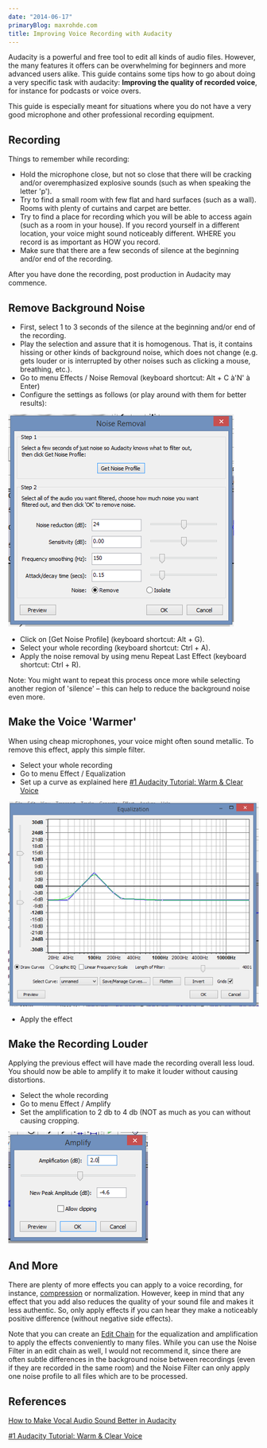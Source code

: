 ```yaml
---
date: "2014-06-17"
primaryBlog: maxrohde.com
title: Improving Voice Recording with Audacity
---
```


Audacity is a powerful and free tool to edit all kinds of audio files. However, the many features it offers can be overwhelming for beginners and more advanced users alike. This guide contains some tips how to go about doing a very specific task with audacity: **Improving the quality of recorded voice**, for instance for podcasts or voice overs.

This guide is especially meant for situations where you do not have a very good microphone and other professional recording equipment.

## Recording

Things to remember while recording:

- Hold the microphone close, but not so close that there will be cracking and/or overemphasized explosive sounds (such as when speaking the letter 'p').
- Try to find a small room with few flat and hard surfaces (such as a wall). Rooms with plenty of curtains and carpet are better.
- Try to find a place for recording which you will be able to access again (such as a room in your house). If you record yourself in a different location, your voice might sound noticeably different. WHERE you record is as important as HOW you record.
- Make sure that there are a few seconds of silence at the beginning and/or end of the recording.

After you have done the recording, post production in Audacity may commence.

## Remove Background Noise

- First, select 1 to 3 seconds of the silence at the beginning and/or end of the recording.
- Play the selection and assure that it is homogenous. That is, it contains hissing or other kinds of background noise, which does not change (e.g. gets louder or is interrupted by other noises such as clicking a mouse, breathing, etc.).
- Go to menu Effects / Noise Removal (keyboard shortcut: Alt + C à'N' à Enter)
- Configure the settings as follows (or play around with them for better results):

![](images/061314_0241_improvingvo1.png)

- Click on \[Get Noise Profile\] (keyboard shortcut: Alt + G).
- Select your whole recording (keyboard shortcut: Ctrl + A).
- Apply the noise removal by using menu Repeat Last Effect (keyboard shortcut: Ctrl + R).

Note: You might want to repeat this process once more while selecting another region of 'silence' – this can help to reduce the background noise even more.

## Make the Voice 'Warmer'

When using cheap microphones, your voice might often sound metallic. To remove this effect, apply this simple filter.

- Select your whole recording
- Go to menu Effect / Equalization
- Set up a curve as explained here [#1 Audacity Tutorial: Warm & Clear Voice](https://www.youtube.com/watch?v=yVN6DzMaVe4)

![](images/061314_0241_improvingvo2.png)

- Apply the effect

## Make the Recording Louder

Applying the previous effect will have made the recording overall less loud. You should now be able to amplify it to make it louder without causing distortions.

- Select the whole recording
- Go to menu Effect / Amplify
- Set the amplification to 2 db to 4 db (NOT as much as you can without causing cropping.

![](images/061314_0241_improvingvo3.png)

## And More

There are plenty of more effects you can apply to a voice recording, for instance, [compression](http://47leads.com/2-tips-dramatically-enhance-your-voice-recording-with-audacity/) or normalization. However, keep in mind that any effect that you add also reduces the quality of your sound file and makes it less authentic. So, only apply effects if you can hear they make a noticeably positive difference (without negative side effects).

Note that you can create an [Edit Chain](http://manual.audacityteam.org/o/man/edit_chains.html) for the equalization and amplification to apply the effects conveniently to many files. While you can use the Noise Filter in an edit chain as well, I would not recommend it, since there are often subtle differences in the background noise between recordings (even if they are recorded in the same room) and the Noise Filter can only apply one noise profile to all files which are to be processed.

## References

[How to Make Vocal Audio Sound Better in Audacity](http://www.lockergnome.com/media/2012/04/19/how-to-make-vocal-audio-sound-better-in-audacity/)

[#1 Audacity Tutorial: Warm & Clear Voice](https://www.youtube.com/watch?v=yVN6DzMaVe4)